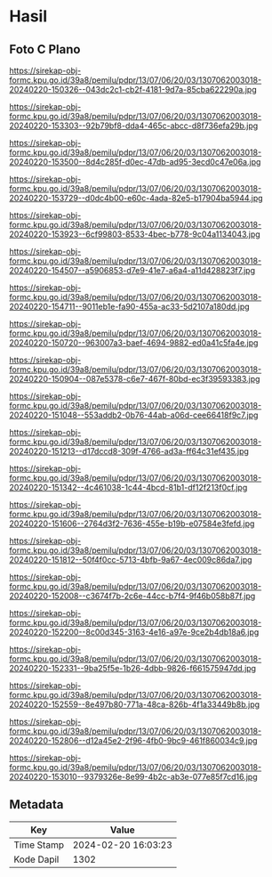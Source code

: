 # Hasil

## Foto C Plano

https://sirekap-obj-formc.kpu.go.id/39a8/pemilu/pdpr/13/07/06/20/03/1307062003018-20240220-150326--043dc2c1-cb2f-4181-9d7a-85cba622290a.jpg

https://sirekap-obj-formc.kpu.go.id/39a8/pemilu/pdpr/13/07/06/20/03/1307062003018-20240220-153303--92b79bf8-dda4-465c-abcc-d8f736efa29b.jpg

https://sirekap-obj-formc.kpu.go.id/39a8/pemilu/pdpr/13/07/06/20/03/1307062003018-20240220-153500--8d4c285f-d0ec-47db-ad95-3ecd0c47e06a.jpg

https://sirekap-obj-formc.kpu.go.id/39a8/pemilu/pdpr/13/07/06/20/03/1307062003018-20240220-153729--d0dc4b00-e60c-4ada-82e5-b17904ba5944.jpg

https://sirekap-obj-formc.kpu.go.id/39a8/pemilu/pdpr/13/07/06/20/03/1307062003018-20240220-153923--6cf99803-8533-4bec-b778-9c04a1134043.jpg

https://sirekap-obj-formc.kpu.go.id/39a8/pemilu/pdpr/13/07/06/20/03/1307062003018-20240220-154507--a5906853-d7e9-41e7-a6a4-a11d428823f7.jpg

https://sirekap-obj-formc.kpu.go.id/39a8/pemilu/pdpr/13/07/06/20/03/1307062003018-20240220-154711--9011eb1e-fa90-455a-ac33-5d2107a180dd.jpg

https://sirekap-obj-formc.kpu.go.id/39a8/pemilu/pdpr/13/07/06/20/03/1307062003018-20240220-150720--963007a3-baef-4694-9882-ed0a41c5fa4e.jpg

https://sirekap-obj-formc.kpu.go.id/39a8/pemilu/pdpr/13/07/06/20/03/1307062003018-20240220-150904--087e5378-c6e7-467f-80bd-ec3f39593383.jpg

https://sirekap-obj-formc.kpu.go.id/39a8/pemilu/pdpr/13/07/06/20/03/1307062003018-20240220-151048--553addb2-0b76-44ab-a06d-cee66418f9c7.jpg

https://sirekap-obj-formc.kpu.go.id/39a8/pemilu/pdpr/13/07/06/20/03/1307062003018-20240220-151213--d17dccd8-309f-4766-ad3a-ff64c31ef435.jpg

https://sirekap-obj-formc.kpu.go.id/39a8/pemilu/pdpr/13/07/06/20/03/1307062003018-20240220-151342--4c461038-1c44-4bcd-81b1-df12f213f0cf.jpg

https://sirekap-obj-formc.kpu.go.id/39a8/pemilu/pdpr/13/07/06/20/03/1307062003018-20240220-151606--2764d3f2-7636-455e-b19b-e07584e3fefd.jpg

https://sirekap-obj-formc.kpu.go.id/39a8/pemilu/pdpr/13/07/06/20/03/1307062003018-20240220-151812--50f4f0cc-5713-4bfb-9a67-4ec009c86da7.jpg

https://sirekap-obj-formc.kpu.go.id/39a8/pemilu/pdpr/13/07/06/20/03/1307062003018-20240220-152008--c3674f7b-2c6e-44cc-b7f4-9f46b058b87f.jpg

https://sirekap-obj-formc.kpu.go.id/39a8/pemilu/pdpr/13/07/06/20/03/1307062003018-20240220-152200--8c00d345-3163-4e16-a97e-9ce2b4db18a6.jpg

https://sirekap-obj-formc.kpu.go.id/39a8/pemilu/pdpr/13/07/06/20/03/1307062003018-20240220-152331--9ba25f5e-1b26-4dbb-9826-f661575947dd.jpg

https://sirekap-obj-formc.kpu.go.id/39a8/pemilu/pdpr/13/07/06/20/03/1307062003018-20240220-152559--8e497b80-771a-48ca-826b-4f1a33449b8b.jpg

https://sirekap-obj-formc.kpu.go.id/39a8/pemilu/pdpr/13/07/06/20/03/1307062003018-20240220-152806--d12a45e2-2f96-4fb0-9bc9-461f860034c9.jpg

https://sirekap-obj-formc.kpu.go.id/39a8/pemilu/pdpr/13/07/06/20/03/1307062003018-20240220-153010--9379326e-8e99-4b2c-ab3e-077e85f7cd16.jpg


## Metadata

| Key        | Value               |
| ---------- | ------------------- |
| Time Stamp | 2024-02-20 16:03:23 |
| Kode Dapil | 1302                |



